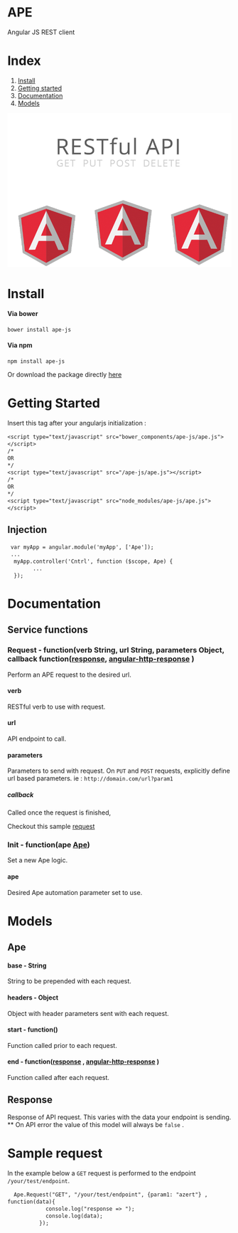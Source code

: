 # APE
 Angular JS REST client

# Index

1. [Install](#install)
2. [Getting started](#getting-started)
3. [Documentation](#documentation)
4. [Models](#models)

![Angular JS REST client](https://github.com/Orkiv/ape-js/raw/master/logo.png)

# Install 

#### Via bower

	bower install ape-js

#### Via npm 

	npm install ape-js

Or download the package directly [here](https://github.com/Orkiv/ape-js/archive/master.zip) 

# Getting Started

Insert this tag  after your angularjs initialization :

	<script type="text/javascript" src="bower_components/ape-js/ape.js"></script>
	/*
	OR
	*/
	<script type="text/javascript" src="/ape-js/ape.js"></script>
	/*
	OR
	*/
	<script type="text/javascript" src="node_modules/ape-js/ape.js"></script>



## Injection

	 var myApp = angular.module('myApp', ['Ape']);
	 ...
      myApp.controller('Cntrl', function ($scope, Ape) {
            ...
      });


# Documentation

## Service functions

### Request - function(verb String, url String, parameters Object, callback  function([response](#response), [angular-http-response](https://docs.angularjs.org/api/ng/service/$http) )

Perform an APE request to the desired url.

#### verb 
RESTful verb to use with request.

#### url

API endpoint to call.

#### parameters 

Parameters to send with request. On `PUT` and `POST` requests, explicitly define url based parameters. ie : `http://domain.com/url?param1` 

##### callback

Called once the request is finished,

Checkout this sample [request](#sample-request)

### Init - function(ape [Ape](#ape))

Set a new Ape logic. 

#### ape 

Desired Ape automation parameter set to use.


# Models

## Ape

#### base - String

String to be prepended with each request.

#### headers - Object
Object with header parameters sent with each request.

#### start - function()
Function called prior to each request.

#### end - function([response](#response) ,  [angular-http-response](https://docs.angularjs.org/api/ng/service/$http) )
Function called after each request.

## Response
Response of API request. This varies with the data your endpoint is sending.
** On API error the value of this model will always be `false` .


# Sample request

In the example below a `GET` request is performed to the endpoint `/your/test/endpoint`.

	  Ape.Request("GET", "/your/test/endpoint", {param1: "azert"} , function(data){
                console.log("response => ");
                console.log(data);
              });